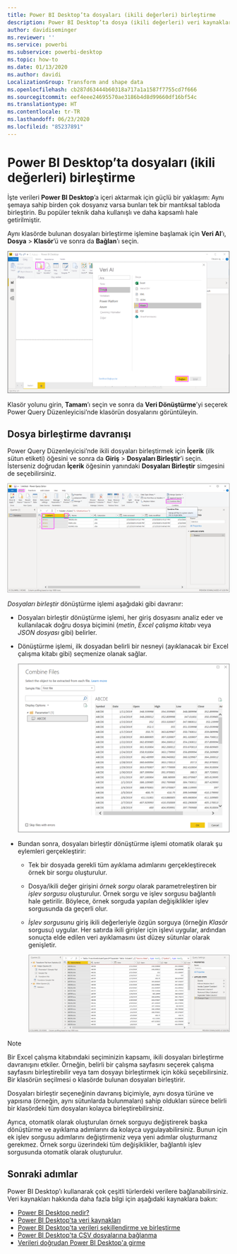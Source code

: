 ```yaml
---
title: Power BI Desktop’ta dosyaları (ikili değerleri) birleştirme
description: Power BI Desktop’ta dosya (ikili değerleri) veri kaynaklarını kolayca birleştirme
author: davidiseminger
ms.reviewer: ''
ms.service: powerbi
ms.subservice: powerbi-desktop
ms.topic: how-to
ms.date: 01/13/2020
ms.author: davidi
LocalizationGroup: Transform and shape data
ms.openlocfilehash: cb287d63444b60318a717a1a1587f7755cd7f666
ms.sourcegitcommit: eef4eee24695570ae3186b4d8d99660df16bf54c
ms.translationtype: HT
ms.contentlocale: tr-TR
ms.lasthandoff: 06/23/2020
ms.locfileid: "85237891"
---
```

# <a name="combine-files-binaries-in-power-bi-desktop"></a>Power BI Desktop’ta dosyaları (ikili değerleri) birleştirme

İşte verileri **Power BI Desktop**’a içeri aktarmak için güçlü bir yaklaşım: Aynı şemaya sahip birden çok dosyanız varsa bunları tek bir mantıksal tabloda birleştirin. Bu popüler teknik daha kullanışlı ve daha kapsamlı hale getirilmiştir.

Aynı klasörde bulunan dosyaları birleştirme işlemine başlamak için **Veri Al**’ı, **Dosya** > **Klasör**’ü ve sonra da **Bağlan**’ı seçin.

![Klasöre dosyaya bağlanma, Veri Al iletişim kutusu, Power BI Desktop](media/desktop-combine-binaries/combine-binaries_1.png)

Klasör yolunu girin, **Tamam**’ı seçin ve sonra da **Veri Dönüştürme**’yi seçerek Power Query Düzenleyicisi’nde klasörün dosyalarını görüntüleyin.

## <a name="combine-files-behavior"></a>Dosya birleştirme davranışı

Power Query Düzenleyicisi’nde ikili dosyaları birleştirmek için **İçerik** (ilk sütun etiketi) öğesini ve sonra da **Giriş** > **Dosyaları Birleştir**’i seçin. İsterseniz doğrudan **İçerik** öğesinin yanındaki **Dosyaları Birleştir** simgesini de seçebilirsiniz.

![Dosyaları Birleştir komutu, Power Query Düzenleyicisi, Power BI Desktop](media/desktop-combine-binaries/combine-binaries_2a.png)

*Dosyaları birleştir* dönüştürme işlemi aşağıdaki gibi davranır:

* Dosyaları birleştir dönüştürme işlemi, her giriş dosyasını analiz eder ve kullanılacak doğru dosya biçimini (*metin*, *Excel çalışma kitabı* veya *JSON dosyası* gibi) belirler.
* Dönüştürme işlemi, ilk dosyadan belirli bir nesneyi (ayıklanacak bir Excel çalışma kitabı gibi) seçmenize olanak sağlar.
  
  ![Dosyaları birleştir iletişim kutusu, Power Query Düzenleyicisi, Power BI Desktop](media/desktop-combine-binaries/combine-binaries_3.png)
* Bundan sonra, dosyaları birleştir dönüştürme işlemi otomatik olarak şu eylemleri gerçekleştirir:
  
  * Tek bir dosyada gerekli tüm ayıklama adımlarını gerçekleştirecek örnek bir sorgu oluşturulur.
  * Dosya/ikili değer girişini *örnek sorgu* olarak parametreleştiren bir *işlev sorgusu* oluşturulur. Örnek sorgu ve işlev sorgusu bağlantılı hale getirilir. Böylece, örnek sorguda yapılan değişiklikler işlev sorgusunda da geçerli olur.
  * *İşlev sorgusunu* giriş ikili değerleriyle özgün sorguya (örneğin *Klasör* sorgusu) uygular. Her satırda ikili girişler için işlevi uygular, ardından sonuçta elde edilen veri ayıklamasını üst düzey sütunlar olarak genişletir.

    ![Dosyaları birleştir dönüştürmesinin sonuçları, Power Query Düzenleyicisi, Power BI Desktop](media/desktop-combine-binaries/combine-binaries_4.png)

> [!NOTE]
> Bir Excel çalışma kitabındaki seçiminizin kapsamı, ikili dosyaları birleştirme davranışını etkiler. Örneğin, belirli bir çalışma sayfasını seçerek çalışma sayfasını birleştirebilir veya tam dosyayı birleştirmek için kökü seçebilirsiniz. Bir klasörün seçilmesi o klasörde bulunan dosyaları birleştirir. 

Dosyaları birleştir seçeneğinin davranış biçimiyle, aynı dosya türüne ve yapısına (örneğin, aynı sütunlarda bulunmaları) sahip oldukları sürece belirli bir klasördeki tüm dosyaları kolayca birleştirebilirsiniz.

Ayrıca, otomatik olarak oluşturulan örnek sorguyu değiştirerek başka dönüştürme ve ayıklama adımlarını da kolayca uygulayabilirsiniz. Bunun için ek işlev sorgusu adımlarını değiştirmeniz veya yeni adımlar oluşturmanız gerekmez. Örnek sorgu üzerindeki tüm değişiklikler, bağlantılı işlev sorgusunda otomatik olarak oluşturulur.

## <a name="next-steps"></a>Sonraki adımlar

Power BI Desktop’ı kullanarak çok çeşitli türlerdeki verilere bağlanabilirsiniz. Veri kaynakları hakkında daha fazla bilgi için aşağıdaki kaynaklara bakın:

* [Power BI Desktop nedir?](../fundamentals/desktop-what-is-desktop.md)
* [Power BI Desktop'ta veri kaynakları](../connect-data/desktop-data-sources.md)
* [Power BI Desktop'ta verileri şekillendirme ve birleştirme](../connect-data/desktop-shape-and-combine-data.md)
* [Power BI Desktop'ta CSV dosyalarına bağlanma](../connect-data/desktop-connect-csv.md)
* [Verileri doğrudan Power BI Desktop'a girme](../connect-data/desktop-enter-data-directly-into-desktop.md)
